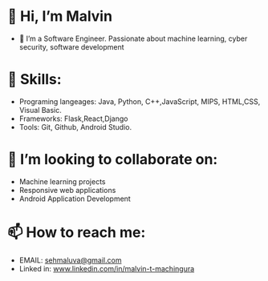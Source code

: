 # 👋 Hi, I’m Malvin
- 👀 I’m a Software Engineer. Passionate about machine learning, cyber security, software development
# 🌱 Skills:
- Programing langeages: Java, Python, C++,JavaScript, MIPS, HTML,CSS, Visual Basic.
- Frameworks: Flask,React,Django
- Tools: Git, Github, Android Studio.
# 💞️ I’m looking to collaborate on:
- Machine learning projects
- Responsive web applications
- Android Application Development
# 📫 How to reach me:
- EMAIL: sehmaluva@gmail.com
- Linked in: www.linkedin.com/in/malvin-t-machingura



<!---
sehmaluva/sehmaluva is a ✨ special ✨ repository because its `README.md` (this file) appears on your GitHub profile.
You can click the Preview link to take a look at your changes.
--->
